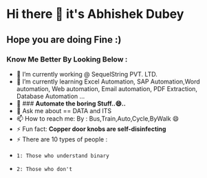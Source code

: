 # Hi there 👋 it's Abhishek Dubey 
## Hope you are doing Fine :)

### Know Me Better By Looking Below :

- 🔭 I’m currently working @ SequelString PVT. LTD.
- 🌱 I’m currently learning Excel Automation, SAP Automation,Word automation, Web automation, Email automation, PDF Extraction, Database Automation ... 
- 🤔 ### __Automate the boring Stuff..😄..__
- 💬 Ask me about == DATA and ITS <VALUE>
- 📫 How to reach me: By : Bus,Train,Auto,Cycle,ByWalk 😄
- ⚡ Fun fact: __Copper door knobs are self-disinfecting__
- ⚡ There are 10 types of people :
-     1: Those who understand binary
-     2: Those who don't 
